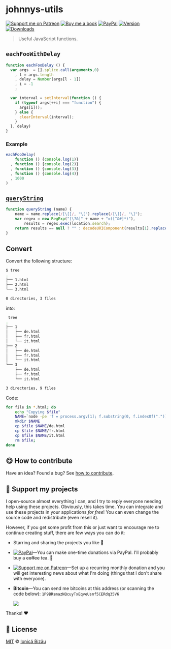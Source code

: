 
# johnnys-utils

 [![Support me on Patreon][badge_patreon]][patreon] [![Buy me a book][badge_amazon]][amazon] [![PayPal][badge_paypal_donate]][paypal-donations] [![Version](https://img.shields.io/npm/v/johnnys-utils.svg)](https://www.npmjs.com/package/johnnys-utils) [![Downloads](https://img.shields.io/npm/dt/johnnys-utils.svg)](https://www.npmjs.com/package/johnnys-utils)

> Useful JavaScript functions.

## `eachFooWithDelay`
```js
function eachFooDelay () {
  var args  = [].splice.call(arguments,0)
    , l = args.length
    , delay = Number(args[l - 1])
    , i = -1
    ;

  var interval = setInterval(function () {
    if (typeof args[++i] === "function") {
      args[i]();
    } else {
      clearInterval(interval);
    }
  }, delay)
}
```
### Example
```js
eachFooDelay(
    function () {console.log(1)}
  , function () {console.log(2)}
  , function () {console.log(3)}
  , function () {console.log(4)}
  , 1000
)
```
## [`queryString`](http://stackoverflow.com/a/901144/1420197)
```js
function queryString (name) {
    name = name.replace(/[\[]/, "\[").replace(/[\]]/, "\]");
    var regex = new RegExp("[\?&]" + name + "=([^&#]*)"),
        results = regex.exec(location.search);
    return results == null ? "" : decodeURIComponent(results[1].replace(/\+/g, " "));
}
```
## Convert

Convert the following structure:

```sh
$ tree
.
├── 1.html
├── 2.html
└── 3.html

0 directories, 3 files
```

into:

```sh
 tree
.
├── 1
│   ├── de.html
│   ├── fr.html
│   └── it.html
├── 2
│   ├── de.html
│   ├── fr.html
│   └── it.html
└── 3
    ├── de.html
    ├── fr.html
    └── it.html

3 directories, 9 files
```

Code:

```sh
for file in *.html; do
    echo "Copying $file"
    NAME=`node -pe 'f = process.argv[1]; f.substring(0, f.indexOf("."))' $file`
    mkdir $NAME
    cp $file $NAME/de.html
    cp $file $NAME/fr.html
    cp $file $NAME/it.html
    rm $file;
done
```

## :yum: How to contribute
Have an idea? Found a bug? See [how to contribute][contributing].


## :sparkling_heart: Support my projects

I open-source almost everything I can, and I try to reply everyone needing help using these projects. Obviously,
this takes time. You can integrate and use these projects in your applications *for free*! You can even change the source code and redistribute (even resell it).

However, if you get some profit from this or just want to encourage me to continue creating stuff, there are few ways you can do it:

 - Starring and sharing the projects you like :rocket:
 - [![PayPal][badge_paypal]][paypal-donations]—You can make one-time donations via PayPal. I'll probably buy a ~~coffee~~ tea. :tea:
 - [![Support me on Patreon][badge_patreon]][patreon]—Set up a recurring monthly donation and you will get interesting news about what I'm doing (things that I don't share with everyone).
 - **Bitcoin**—You can send me bitcoins at this address (or scanning the code below): `1P9BRsmazNQcuyTxEqveUsnf5CERdq35V6`

    ![](https://i.imgur.com/z6OQI95.png)

Thanks! :heart:



## :scroll: License

[MIT][license] © [Ionică Bizău][website]

[badge_patreon]: http://ionicabizau.github.io/badges/patreon.svg
[badge_amazon]: http://ionicabizau.github.io/badges/amazon.svg
[badge_paypal]: http://ionicabizau.github.io/badges/paypal.svg
[badge_paypal_donate]: http://ionicabizau.github.io/badges/paypal_donate.svg
[patreon]: https://www.patreon.com/ionicabizau
[amazon]: http://amzn.eu/hRo9sIZ
[paypal-donations]: https://www.paypal.com/cgi-bin/webscr?cmd=_s-xclick&hosted_button_id=RVXDDLKKLQRJW
[donate-now]: http://i.imgur.com/6cMbHOC.png

[license]: http://showalicense.com/?fullname=Ionic%C4%83%20Biz%C4%83u%20%3Cbizauionica%40gmail.com%3E%20(https%3A%2F%2Fionicabizau.net)&year=2014#license-mit
[website]: https://ionicabizau.net
[contributing]: /CONTRIBUTING.md
[docs]: /DOCUMENTATION.md
